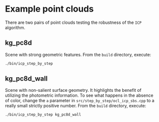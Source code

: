 # Example point clouds

There are two pairs of point clouds testing the robustness of the `ICP` algorithm.

## kg_pc8d
Scene with strong geometric features. From the `build` directory, execute:
```bash
./bin/icp_step_by_step
```

## kg_pc8d_wall
Scene with non-salient surface geometry. It highlights the benefit of utilizing the photometric information. To see what happens in the absence of color, change the `a` parameter in `src/step_by_step/ocl_icp_sbs.cpp` to a really small strictly positive number. From the `build` directory, execute:
```bash
./bin/icp_step_by_step kg_pc8d_wall
```
